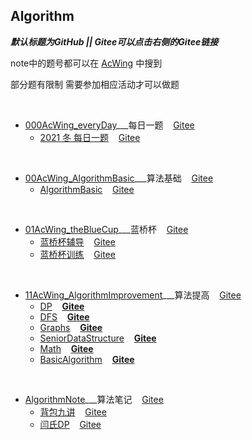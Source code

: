 ## Algorithm
***默认标题为GitHub  || Gitee可以点击右侧的Gitee链接***

 

note中的题号都可以在 [AcWing](https://www.acwing.com/problem/) 中搜到

部分题有限制 需要参加相应活动才可以做题

​     

* [000AcWing_everyDay](https://github.com/LYNBZ1018/algorithm/tree/master/000AcWing_everyDay)___每日一题&nbsp;&nbsp;&nbsp;&nbsp;[Gitee](https://gitee.com/lynbz1018/algorithm/tree/master/000AcWing_everyDay)
  * [2021 冬 每日一题](https://github.com/LYNBZ1018/algorithm/blob/master/000AcWing_everyDay/2021WinterEveryday.md)&nbsp;&nbsp;&nbsp;&nbsp;[Gitee](https://gitee.com/lynbz1018/algorithm/blob/master/000AcWing_everyDay/2021WinterEveryday.md)


​     

* [00AcWing_AlgorithmBasic](https://github.com/LYNBZ1018/algorithm/tree/master/00AcWing_AlgorithmBasic)___算法基础&nbsp;&nbsp;&nbsp;&nbsp;[Gitee](https://gitee.com/lynbz1018/algorithm/tree/master/00AcWing_AlgorithmBasic)
  * [AlgorithmBasic](https://github.com/LYNBZ1018/algorithm/blob/master/00AcWing_AlgorithmBasic/AlgorithmBasic.md)&nbsp;&nbsp;&nbsp;&nbsp;[Gitee](https://gitee.com/lynbz1018/algorithm/blob/master/00AcWing_AlgorithmBasic/AlgorithmBasic.md)

​    

* [01AcWing_theBlueCup](https://github.com/LYNBZ1018/algorithm/tree/master/01AcWing_theBlueCup)___蓝桥杯&nbsp;&nbsp;&nbsp;&nbsp;[Gitee](https://gitee.com/lynbz1018/algorithm/tree/master/01AcWing_theBlueCup)
  * [蓝桥杯辅导](https://github.com/LYNBZ1018/algorithm/blob/master/01AcWing_theBlueCup/theBlueCup.md)&nbsp;&nbsp;&nbsp;&nbsp;[Gitee](https://gitee.com/lynbz1018/algorithm/blob/master/01AcWing_theBlueCup/theBlueCup.md)
  * [蓝桥杯训练](https://github.com/LYNBZ1018/algorithm/blob/master/01AcWing_theBlueCup/%E8%93%9D%E6%A1%A5%E6%9D%AF%E8%AE%AD%E7%BB%83.md)&nbsp;&nbsp;&nbsp;&nbsp;[Gitee](https://gitee.com/lynbz1018/algorithm/blob/master/01AcWing_theBlueCup/%E8%93%9D%E6%A1%A5%E6%9D%AF%E8%AE%AD%E7%BB%83.md)

​     

* [11AcWing_AlgorithmImprovement](https://github.com/LYNBZ1018/algorithm/tree/master/11AcWing_AlgorithmImprovement)___算法提高&nbsp;&nbsp;&nbsp;&nbsp;[Gitee](https://gitee.com/lynbz1018/algorithm/tree/master/11AcWing_AlgorithmImprovement)
   * [DP](https://github.com/LYNBZ1018/algorithm/tree/master/11AcWing_AlgorithmImprovement/000DP)&nbsp;&nbsp;&nbsp;&nbsp;**[Gitee](https://gitee.com/lynbz1018/algorithm/tree/master/11AcWing_AlgorithmImprovement/000DP)**
  * [DFS](https://github.com/LYNBZ1018/algorithm/tree/master/11AcWing_AlgorithmImprovement/001DFS)&nbsp;&nbsp;&nbsp;&nbsp;**[Gitee](https://gitee.com/lynbz1018/algorithm/tree/master/11AcWing_AlgorithmImprovement/001DFS)**
   * [Graphs](https://github.com/LYNBZ1018/algorithm/tree/master/11AcWing_AlgorithmImprovement/010Graphs)&nbsp;&nbsp;&nbsp;&nbsp;**[Gitee](https://gitee.com/lynbz1018/algorithm/tree/master/11AcWing_AlgorithmImprovement/010Graphs)**
   * [SeniorDataStructure](https://github.com/LYNBZ1018/algorithm/tree/master/11AcWing_AlgorithmImprovement/011SeniorDataStructure)&nbsp;&nbsp;&nbsp;&nbsp;**[Gitee](https://gitee.com/lynbz1018/algorithm/tree/master/11AcWing_AlgorithmImprovement/011SeniorDataStructure)**
   * [Math](https://github.com/LYNBZ1018/algorithm/tree/master/11AcWing_AlgorithmImprovement/100Math)&nbsp;&nbsp;&nbsp;&nbsp;**[Gitee](https://gitee.com/lynbz1018/algorithm/tree/master/11AcWing_AlgorithmImprovement/100Math)**
   * [BasicAlgorithm](https://github.com/LYNBZ1018/algorithm/tree/master/11AcWing_AlgorithmImprovement/101BasicAlgorithm)&nbsp;&nbsp;&nbsp;&nbsp;**[Gitee](https://gitee.com/lynbz1018/algorithm/tree/master/11AcWing_AlgorithmImprovement/101BasicAlgorithm)**
   

​     

* [AlgorithmNote](https://github.com/LYNBZ1018/algorithm/tree/master/AlgorithmNote)___算法笔记&nbsp;&nbsp;&nbsp;&nbsp;[Gitee](https://gitee.com/lynbz1018/algorithm/tree/master/AlgorithmNote)
  * [背包九讲](https://github.com/LYNBZ1018/algorithm/blob/master/AlgorithmNote/1000%E8%83%8C%E5%8C%85%E4%B9%9D%E8%AE%B2.md)&nbsp;&nbsp;&nbsp;&nbsp;[Gitee](https://gitee.com/lynbz1018/algorithm/blob/master/AlgorithmNote/1000%E8%83%8C%E5%8C%85%E4%B9%9D%E8%AE%B2.md)
  * [闫氏DP](https://github.com/LYNBZ1018/algorithm/blob/master/AlgorithmNote/1001%E9%97%AB%E6%B0%8FDP.md)&nbsp;&nbsp;&nbsp;&nbsp;[Gitee](https://gitee.com/lynbz1018/algorithm/blob/master/AlgorithmNote/1001%E9%97%AB%E6%B0%8FDP.md)

